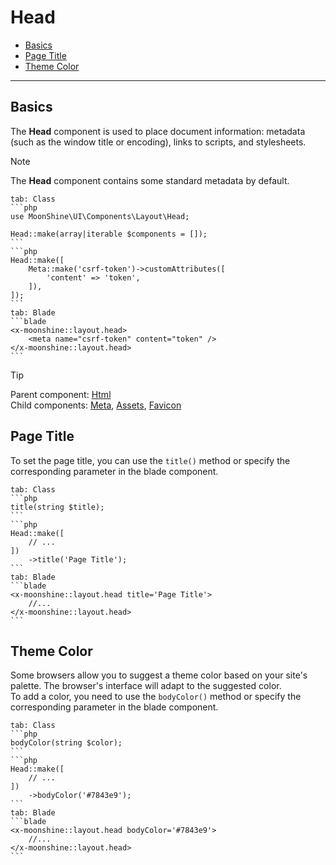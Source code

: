 # Head

- [Basics](#basics)
- [Page Title](#title)
- [Theme Color](#theme)

---

<a name="basics"></a>
## Basics

The **Head** component is used to place document information: metadata (such as the window title or encoding), links to scripts, and stylesheets.

> [!NOTE]
> The **Head** component contains some standard metadata by default.

~~~tabs
tab: Class
```php
use MoonShine\UI\Components\Layout\Head;

Head::make(array|iterable $components = []);
```
```php
Head::make([
    Meta::make('csrf-token')->customAttributes([
        'content' => 'token',
    ]),
]);
```
tab: Blade
```blade
<x-moonshine::layout.head>
    <meta name="csrf-token" content="token" />
</x-moonshine::layout.head>
```
~~~

> [!TIP]
> Parent component: [Html](/docs/{{version}}/components/html) \
> Child components: [Meta](/docs/{{version}}/components/meta), [Assets](/docs/{{version}}/components/assets), [Favicon](/docs/{{version}}/components/favicon)

<a name="title"></a>
## Page Title

To set the page title, you can use the `title()` method or specify the corresponding parameter in the blade component.

~~~tabs
tab: Class
```php
title(string $title);
```
```php
Head::make([
    // ...
])
    ->title('Page Title');
```
tab: Blade
```blade
<x-moonshine::layout.head title='Page Title'>
    //...
</x-moonshine::layout.head>
```
~~~

<a name="theme"></a>
## Theme Color

Some browsers allow you to suggest a theme color based on your site's palette. The browser's interface will adapt to the suggested color. \
To add a color, you need to use the `bodyColor()` method or specify the corresponding parameter in the blade component.

~~~tabs
tab: Class
```php
bodyColor(string $color);
```
```php
Head::make([
    // ...
])
    ->bodyColor('#7843e9');
```
tab: Blade
```blade
<x-moonshine::layout.head bodyColor='#7843e9'>
    //...
</x-moonshine::layout.head>
```
~~~